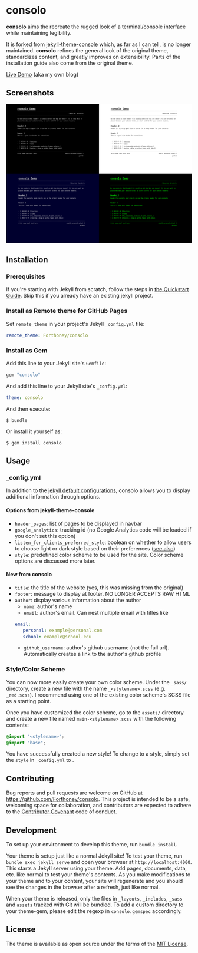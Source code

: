 # consolo

**consolo** aims the recreate the rugged look of a terminal/console interface while maintaining legibility.

It is forked from [jekyll-theme-console](https://github.com/b2a3e8/jekyll-theme-console) which, as far as I can tell, is no longer maintained.
**consolo** refines the general look of the original theme, standardizes content, and greatly improves on extensibility. 
Parts of the installation guide also come from the original theme.

[Live Demo](https://forthoney.github.io/) (aka my own blog)

## Screenshots

![Collage of themes](theme_collage.png)

## Installation

### Prerequisites

If you're starting with Jekyll from scratch, follow the steps in [the Quickstart Guide](https://jekyllrb.com/docs/). Skip this if you already have an existing jekyll project.

### Install as Remote theme for GitHub Pages

Set `remote_theme` in your project's Jekyll `_config.yml` file:

```yaml
remote_theme: Forthoney/consolo
```

### Install as Gem

Add this line to your Jekyll site's `Gemfile`:

```ruby
gem "consolo"
```

And add this line to your Jekyll site's `_config.yml`:

```yaml
theme: consolo
```

And then execute:

    $ bundle

Or install it yourself as:

    $ gem install consolo

## Usage

### _config.yml
In addition to the [jekyll default configurations](https://jekyllrb.com/docs/configuration/default/), consolo allows you to display additional information through options.

#### Options from jekyll-theme-console
- `header_pages`: list of pages to be displayed in navbar
- `google_analytics`: tracking id (no Google Analytics code will be loaded if you don't set this option)
- `listen_for_clients_preferred_style`: boolean on whether to allow users to choose light or dark style based on their preferences ([see also](https://developer.mozilla.org/en-US/docs/Web/CSS/@media/prefers-color-scheme))
- `style`: predefined color scheme to be used for the site. Color scheme options are discussed more later.

#### New from consolo
- `title`: the title of the website (yes, this was missing from the original)
- `footer`: message to display at footer. NO LONGER ACCEPTS RAW HTML
- `author`: display various information about the author
   - `name`: author's name
   - `email`: author's email. Can nest multiple email with titles like
   ```YAML
   email:
      personal: example@personal.com
      school: example@school.edu
   ```
   - `github_username`: author's github username (not the full url). Automatically creates a link to the author's github profile

### Style/Color Scheme
You can now more easily create your own color scheme. Under the `_sass/` directory, create a new file with the name `_<stylename>.scss` (e.g. `_red.scss`).
I recommend using one of the existing color scheme's SCSS file as a starting point.

Once you have customized the color scheme, go to the `assets/` directory and create a new file named `main-<stylename>.scss` with the following contents:
```SCSS
@import "<stylename>";
@import "base";
```
You have successfully created a new style!
To change to a style, simply set the `style` in `_config.yml` to <stylename>.

## Contributing

Bug reports and pull requests are welcome on GitHub at https://github.com/Forthoney/consolo. This project is intended to be a safe, welcoming space for collaboration, and contributors are expected to adhere to the [Contributor Covenant](http://contributor-covenant.org) code of conduct.

## Development

To set up your environment to develop this theme, run `bundle install`.

Your theme is setup just like a normal Jekyll site! To test your theme, run `bundle exec jekyll serve` and open your browser at `http://localhost:4000`. This starts a Jekyll server using your theme. Add pages, documents, data, etc. like normal to test your theme's contents. As you make modifications to your theme and to your content, your site will regenerate and you should see the changes in the browser after a refresh, just like normal.

When your theme is released, only the files in `_layouts`, `_includes`, `_sass` and `assets` tracked with Git will be bundled.
To add a custom directory to your theme-gem, please edit the regexp in `consolo.gemspec` accordingly.

## License

The theme is available as open source under the terms of the [MIT License](https://opensource.org/licenses/MIT).

